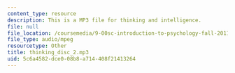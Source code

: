 ```yaml
---
content_type: resource
description: This is a MP3 file for thinking and intelligence.
file: null
file_location: /coursemedia/9-00sc-introduction-to-psychology-fall-2011/5c6a4582dce008b8a714408f21413264_thinking_disc_2.mp3
file_type: audio/mpeg
resourcetype: Other
title: thinking_disc_2.mp3
uid: 5c6a4582-dce0-08b8-a714-408f21413264
---
```

